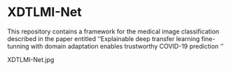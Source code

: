 # XDTLMI-Net
This repository contains a framework for the medical image classification described in the paper entitled ‘’Explainable deep transfer learning fine-tunning with domain adaptation enables trustworthy COVID-19 prediction ‘’

XDTLMI-Net.jpg
